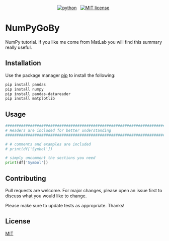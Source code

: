 <!-- buttons -->
<p align="center">
    <a href="https://www.python.org/">
        <img src="https://img.shields.io/badge/python-v3-brightgreen.svg"
            alt="python"></a> &nbsp;    
    <a href="https://opensource.org/licenses/MIT">
        <img src="https://img.shields.io/badge/license-MIT-brightgreen.svg"
            alt="MIT license"></a> &nbsp;
</p>


<!-- content -->

# NumPyGoBy

NumPy tutorial. If you like me come from MatLab you will find this summary really useful.

## Installation

Use the package manager [pip](https://pip.pypa.io/en/stable/) to install the following:

```bash
pip install pandas
pip install numpy
pip install pandas-datareader
pip install matplotlib
```

## Usage

```python
##############################################################################################################
# Headers are included for better understanding
##############################################################################################################

# # comments and examples are included
# print(df['Symbol'])

# simply uncomment the sections you need
print(df['Symbol'])

```

## Contributing
Pull requests are welcome. For major changes, please open an issue first to discuss what you would like to change.

Please make sure to update tests as appropriate. Thanks!

## License
[MIT](https://choosealicense.com/licenses/mit/)
